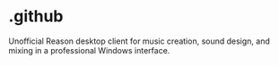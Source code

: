 # .github
Unofficial Reason desktop client for music creation, sound design, and mixing in a professional Windows interface.

